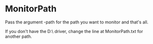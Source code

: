 # MonitorPath

Pass the argument -path for the path you want to monitor and that's all.

If you don't have the D:\ driver, change the line at MonitorPath.txt for another path.
